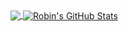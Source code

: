 <a href="https://youtu.be/dQw4w9WgXcQ">
  <img align="center" src="https://github-readme-stats.vercel.app/api/top-langs/?username=rorro&exclude_repo=runelite.net,bot.wiseoldman.net,wise-old-man,discord-bot,snake-ribs,sweplusplus&theme=tokyonight&layout=compact&langs_count=10&hide_border=true" />
</a>
<a href="https://youtu.be/dQw4w9WgXcQ">
  <img align="center" src="https://github-readme-stats.vercel.app/api?username=rorro&show_icons=true&line_height=27&count_private=true&theme=tokyonight&hide_border=true&include_all_commits=true" alt="Robin's GitHub Stats" />
</a>
